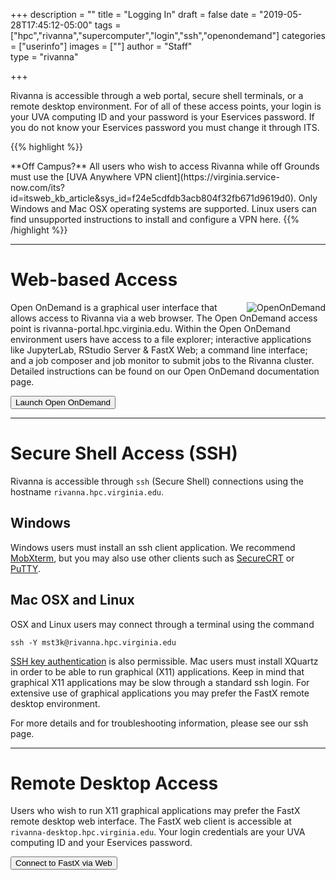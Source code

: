 +++
description = ""
title = "Logging In"
draft = false
date = "2019-05-28T17:45:12-05:00"
tags = ["hpc","rivanna","supercomputer","login","ssh","openondemand"]
categories = ["userinfo"]
images = [""]
author = "Staff"  
type = "rivanna"

+++

<p class=lead>Rivanna is accessible through a web portal, secure shell terminals, or a remote desktop environment.  For of all of these access points, your login is your UVA computing ID and your password is your Eservices password.  If you do not know your Eservices password you must change it through ITS.</p>

{{% highlight %}}
<div style="float:left;padding:0 1rem 0 0;"><i style="" class="fas fa-3x fa-map-marked-alt"></i></div> **Off Campus?** All users who wish to access Rivanna while off Grounds must use the [UVA Anywhere VPN client](https://virginia.service-now.com/its?id=itsweb_kb_article&sys_id=f24e5cdfdb3acb804f32fb671d9619d0).  Only Windows and Mac OSX operating systems are supported.  Linux users can find unsupported instructions to install and configure a VPN here.
{{% /highlight %}}

- - -

# Web-based Access

<img alt="OpenOnDemand" src="/images/ood.png" align="right" style="max-width:30%;">
Open OnDemand is a graphical user interface that allows access to Rivanna via a web browser.  The Open OnDemand access point is rivanna-portal.hpc.virginia.edu.  Within the Open OnDemand environment users have access to a file explorer; interactive applications like JupyterLab, RStudio Server & FastX Web; a command line interface; and a job composer and job monitor to submit jobs to the Rivanna cluster.  Detailed instructions can be found on our Open OnDemand documentation page.

[<button class="btn btn-primary">Launch Open OnDemand</button>](https://rivanna-portal.hpc.virginia.edu/)

- - -

# Secure Shell Access (SSH)

Rivanna is accessible through `ssh` (Secure Shell) connections using the hostname `rivanna.hpc.virginia.edu`.

## Windows

Windows users must install an ssh client application.  We recommend [MobXterm](https://mobaxterm.mobatek.net/), but you may also use other clients such as [SecureCRT](https://www.vandyke.com/products/securecrt/) or [PuTTY](https://www.putty.org/). 

## Mac OSX and Linux

OSX and Linux users may connect through a terminal using the command

```
ssh -Y mst3k@rivanna.hpc.virginia.edu  
```

[SSH key authentication](https://discuss.rc.virginia.edu/t/ssh-key-authentication/200) is also permissible. Mac users must install XQuartz in order to be able to run graphical (X11) applications.  Keep in mind that graphical X11 applications may be slow through a standard ssh login.  For extensive use of graphical applications you may prefer the FastX remote desktop environment.

For more details and for troubleshooting information, please see our ssh page.

- - -

# Remote Desktop Access

Users who wish to run X11 graphical applications may prefer the FastX remote desktop web interface.  The FastX web client is accessible at `rivanna-desktop.hpc.virginia.edu`. Your login credentials are your UVA computing ID and your Eservices password.

[<button class="btn btn-primary">Connect to FastX via Web</button>](https://rivanna-gpu.hpc.virginia.edu:8000/auth/ssh)

